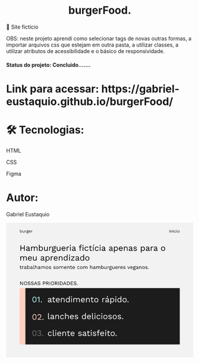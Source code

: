 <h1 align="center">burgerFood.</h1>
<p>🚀 Site fictício</p>
<p>OBS: neste projeto aprendi como selecionar tags de novas outras formas, a importar arquivos css que estejam em outra pasta, a utilizar classes, a utilizar atributos de acessibilidade e o básico de responsividade.</p>
<h4>Status do projeto: Concluido.......</h4>

<h1>Link para acessar: https://gabriel-eustaquio.github.io/burgerFood/</h1>

<h1>🛠 Tecnologias:</h1>
<p>HTML</p>
<p>CSS</p>
<p>Figma</p>

<h1>Autor: </h1>
<p>Gabriel Eustaquio</p>

<img src="./imagens/burgerFood.PNG">
